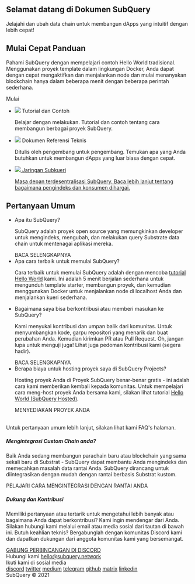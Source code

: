<link rel="stylesheet" href="/assets/style/welcome.css" as="style" />
<div class="top2Sections">
  <section class="welcomeWords">
    <div class="main">
      <div>
        <h2 class="welcomeTitle">Selamat datang di <span>Dokumen</span> SubQuery</h2>
        <p>Jelajahi dan ubah data chain untuk membangun dApps yang intuitif dengan lebih cepat!</p>
      </div>
    </div>
  </section>
  <section class="startSection main">
    <div>
      <h2 class="title">Mulai Cepat <span>Panduan</span></h2>
      <p>Pahami SubQuery dengan mempelajari contoh Hello World tradisional. Menggunakan proyek template dalam lingkungan Docker, Anda dapat dengan cepat mengaktifkan dan menjalankan node dan mulai menanyakan blockchain hanya dalam beberapa menit dengan beberapa perintah sederhana.
      </p>
      <span class="button">
        <router-link :to="{path: '/quickstart/helloworld-localhost/'}">
           <span>Mulai</span>
         </router-link>
      </span>
    </div>
  </section>
</div>
<div class="main">
  <div>
    <ul class="list">
      <li>
        <router-link :to="{path: '/tutorials_examples/introduction/'}">
          <div>
            <img src="/assets/img/tutorialsIcon.svg" />
            <span>Tutorial dan Contoh</span>
            <p>Belajar dengan melakukan. Tutorial dan contoh tentang cara membangun berbagai proyek SubQuery.</p>
          </div>
        </router-link>
      </li>
      <li>
        <router-link :to="{path: '/create/introduction/'}">
          <div>
            <img src="/assets/img/docsIcon.svg" />
            <span>Dokumen Referensi Teknis</span>
            <p>Ditulis oleh pengembang untuk pengembang. Temukan apa yang Anda butuhkan untuk membangun dApps yang luar biasa dengan cepat.</p>
          </div>
        </router-link>
      </li>
      <li>
        <a href="https://static.subquery.network/whitepaper.pdf" target="_blank">
          <div>
             <img src="/assets/img/networkIcon.svg" />
             <span>Jaringan Subkueri</span>
             <p>Masa depan terdesentralisasi SubQuery. Baca lebih lanjut tentang bagaimana pengindeks dan konsumen dihargai.</p>
           <//>
        </a>
      </li>
    </ul>
  </div>
</div>
<section class="faqSection main">
  <div>
    <h2 class="title">Pertanyaan Umum</h2>
    <ul class="faqList">
      <li>
        <div class="title">Apa itu SubQuery?</div>
        <div class="content">
          <p>SubQuery adalah proyek open source yang memungkinkan developer untuk mengindeks, mengubah, dan melakukan query Substrate data chain untuk mentenagai aplikasi mereka.</p>
          <span class="more">
            <router-link :to="{path: '/faqs/faqs/#what-is-subquery'}">BACA SELENGKAPNYA</router-link>
          </span>
        </div>
      </li>
      <li>
        <div class="title">Apa cara terbaik untuk memulai SubQuery?</div>
        <div class="content">
          <p>Cara terbaik untuk memulai SubQuery adalah dengan mencoba <a href="/quickstart/helloworld-localhost/">tutorial Hello World</a> kami. Ini adalah 5 menit berjalan sederhana untuk mengunduh template starter, membangun proyek, dan kemudian menggunakan Docker untuk menjalankan node di localhost Anda dan menjalankan kueri sederhana. </p>
        </div>
      </li>
      <li>
        <div class="title">Bagaimana saya bisa berkontribusi atau memberi masukan ke SubQuery?</div>
        <div class="content">
          <p>Kami menyukai kontribusi dan umpan balik dari komunitas. Untuk menyumbangkan kode, garpu repositori yang menarik dan buat perubahan Anda. Kemudian kirimkan PR atau Pull Request. Oh, jangan lupa untuk menguji juga! Lihat juga pedoman kontribusi kami (segera hadir). </p>
          <span class="more">
            <router-link :to="{path: '/faqs/faqs/#what-is-the-best-way-to-get-started-with-subquery'}">BACA SELENGKAPNYA</router-link>
          </span>
        </div>
      </li>
      <li>
        <div class="title">Berapa biaya untuk hosting proyek saya di SubQuery Projects?</div>
        <div class="content">
          <p>Hosting proyek Anda di Proyek SubQuery benar-benar gratis - ini adalah cara kami memberikan kembali kepada komunitas. Untuk mempelajari cara meng-host proyek Anda bersama kami, silakan lihat tutorial <a href="/quickstart/helloworld-hosted/">Hello World (SubQuery Hosted)</a>.</p>
          <span class="more">
            <router-link :to="{path: '/publish/publish/'}">MENYEDIAKAN PROYEK ANDA</router-link>
          </span>
        </div>
      </li>
    </ul><br>
    Untuk pertanyaan umum lebih lanjut, silakan lihat kami <router-link :to="{path: '/faqs/faqs/'}">FAQ's</router-link> halaman.    
  </div>
</section>
<section class="main">
  <div>
    <div class="lastIntroduce lastIntroduce_1">
        <h5>Mengintegrasi Custom Chain anda?</h5>
        <p>Baik Anda sedang membangun parachain baru atau blockchain yang sama sekali baru di Substrat - SubQuery dapat membantu Anda mengindeks dan memecahkan masalah data rantai Anda. SubQuery dirancang untuk diintegrasikan dengan mudah dengan rantai berbasis Substrat kustom.</p>
        <span class="more">
          <router-link :to="{path: '/create/mapping/#custom-substrate-chains'}">PELAJARI CARA MENGINTEGRASI DENGAN RANTAI ANDA</router-link>
        </span>
    </div>
    <div class="lastIntroduce lastIntroduce_2">
        <h5>Dukung dan Kontribusi</h5>
        <p>Memiliki pertanyaan atau tertarik untuk mengetahui lebih banyak atau bagaimana Anda dapat berkontribusi? Kami ingin mendengar dari Anda. Silakan hubungi kami melalui email atau media sosial dari tautan di bawah ini. Butuh keahlian teknis? Bergabunglah dengan komunitas Discord kami dan dapatkan dukungan dari anggota komunitas kami yang bersemangat. </p>
        <a class="more" target="_blank" href="https://discord.com/invite/78zg8aBSMG">GABUNG PERBINCANGAN DI DISCORD</a>
    </div>
    </div>
</section>
<section class="main connectSection">
  <div class="email">
    <span>Hubungi kami</span>
    <a href="mailto:hello@subquery.network">hello@subquery.network</a>
  </div>
  <div>
    <div>Ikuti kami di sosial media</div>
    <div class="connectWay">
      <a href="https://discord.com/invite/78zg8aBSMG" target="_blank" class="connectDiscord">discord</a>
      <a href="https://twitter.com/subquerynetwork" target="_blank" class="connectTwitter">twitter</a>
      <a href="https://medium.com/@subquery" target="_blank" class="connectMedium">medium</a>
      <a href="https://t.me/subquerynetwork" target="_blank" class="connectTelegram">telegram</a>
      <a href="https://github.com/OnFinality-io/subql" target="_blank" class="connectGithub">github</a>
      <a href="https://matrix.to/#/#subquery:matrix.org" target="_blank" class="connectMatrix">matrix</a>
      <a href="https://www.linkedin.com/company/subquery" target="_blank" class="connectLinkedin">linkedin</a>
    </div>
  </div>
</section>
</div>
</div>
<div class="footer">
  <div class="main"><div>SubQuery © 2021</div></div>
</div>
<script charset="utf-8" src="/assets/js/welcome.js"></script>
